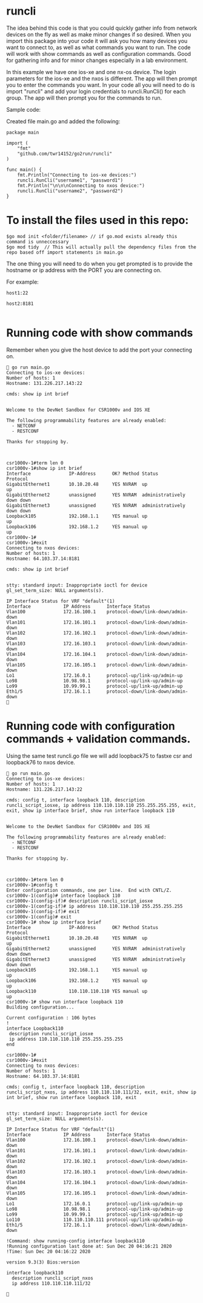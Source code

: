 # runcli

The idea behind this code is that you could quickly gather info from network devices on the fly as well as make minor changes if so desired.
When you import this package into your code it will ask you how many devices you want to connect to, as well as what commands you want to run.
The code will work with show commands as well as configuration commands. Good for gathering info and for minor changes especially in a lab environment.


In this example we have one ios-xe and one nx-os device. The login parameters for the ios-xe and the nxos is different. The app will then prompt you to enter the commands you want. In your code all you will need to do is import "runcli" and add your login credentials to runcli.RunCli() for each group. The app will then prompt you for the commands to run.

Sample code:

Created file main.go and added the following:
```
package main

import (
	"fmt"
	"github.com/twr14152/go2run/runcli"
)

func main() {
	fmt.Println("Connecting to ios-xe devices:")
	runcli.RunCli("username1", "password1")
	fmt.Println("\n\n\nConnecting to nxos device:")
	runcli.RunCli("username2", "password2")
}
```
# To install the files used in this repo:
```
$go mod init <folder/filename> // if go.mod exists already this command is unneccessary
$go mod tidy  // This will actually pull the dependency files from the repo based off import statements in main.go

```


The one thing you will need to do when you get prompted is to provide the hostname or ip address with the PORT you are connecting on.

For example:
```
host1:22

host2:8181


```

# Running code with show commands

Remember when you give the host device to add the port your connecting on.

```
 go run main.go 
Connecting to ios-xe devices: 
Number of hosts: 1
Hostname: 131.226.217.143:22

cmds: show ip int brief  


Welcome to the DevNet Sandbox for CSR1000v and IOS XE
 
The following programmability features are already enabled:
  - NETCONF
  - RESTCONF
 
Thanks for stopping by.



csr1000v-1#term len 0
csr1000v-1#show ip int brief
Interface              IP-Address      OK? Method Status                Protocol
GigabitEthernet1       10.10.20.48     YES NVRAM  up                    up      
GigabitEthernet2       unassigned      YES NVRAM  administratively down down    
GigabitEthernet3       unassigned      YES NVRAM  administratively down down    
Loopback105            192.168.1.1     YES manual up                    up      
Loopback106            192.168.1.2     YES manual up                    up      
csr1000v-1#
csr1000v-1#exit
Connecting to nxos devices: 
Number of hosts: 1
Hostname: 64.103.37.14:8181

cmds: show ip int brief


stty: standard input: Inappropriate ioctl for device
gl_set_term_size: NULL arguments(s).

IP Interface Status for VRF "default"(1)
Interface            IP Address      Interface Status
Vlan100              172.16.100.1    protocol-down/link-down/admin-down 
Vlan101              172.16.101.1    protocol-down/link-down/admin-down 
Vlan102              172.16.102.1    protocol-down/link-down/admin-down 
Vlan103              172.16.103.1    protocol-down/link-down/admin-down 
Vlan104              172.16.104.1    protocol-down/link-down/admin-down 
Vlan105              172.16.105.1    protocol-down/link-down/admin-down 
Lo1                  172.16.0.1      protocol-up/link-up/admin-up       
Lo98                 10.98.98.1      protocol-up/link-up/admin-up       
Lo99                 10.99.99.1      protocol-up/link-up/admin-up       
Eth1/5               172.16.1.1      protocol-down/link-down/admin-down 
 
```


# Running code with configuration commands + validation commands.

Using the same test runcli.go file we will add loopback75 to fastxe csr and loopback76 to nxos device.

```
 go run main.go 
Connecting to ios-xe devices: 
Number of hosts: 1
Hostname: 131.226.217.143:22

cmds: config t, interface loopback 110, description runcli_script_iosxe, ip address 110.110.110.110 255.255.255.255, exit, exit, show ip interface brief, show run interface loopback 110


Welcome to the DevNet Sandbox for CSR1000v and IOS XE
 
The following programmability features are already enabled:
  - NETCONF
  - RESTCONF
 
Thanks for stopping by.



csr1000v-1#term len 0
csr1000v-1#config t
Enter configuration commands, one per line.  End with CNTL/Z.
csr1000v-1(config)# interface loopback 110
csr1000v-1(config-if)# description runcli_script_iosxe
csr1000v-1(config-if)# ip address 110.110.110.110 255.255.255.255
csr1000v-1(config-if)# exit
csr1000v-1(config)# exit
csr1000v-1# show ip interface brief
Interface              IP-Address      OK? Method Status                Protocol
GigabitEthernet1       10.10.20.48     YES NVRAM  up                    up      
GigabitEthernet2       unassigned      YES NVRAM  administratively down down    
GigabitEthernet3       unassigned      YES NVRAM  administratively down down    
Loopback105            192.168.1.1     YES manual up                    up      
Loopback106            192.168.1.2     YES manual up                    up      
Loopback110            110.110.110.110 YES manual up                    up      
csr1000v-1# show run interface loopback 110
Building configuration...

Current configuration : 106 bytes
!
interface Loopback110
 description runcli_script_iosxe
 ip address 110.110.110.110 255.255.255.255
end

csr1000v-1#
csr1000v-1#exit
Connecting to nxos devices: 
Number of hosts: 1
Hostname: 64.103.37.14:8181

cmds: config t, interface loopback 110, description runcli_script_nxos, ip address 110.110.110.111/32, exit, exit, show ip int brief, show run interface loopback 110, exit


stty: standard input: Inappropriate ioctl for device
gl_set_term_size: NULL arguments(s).

IP Interface Status for VRF "default"(1)
Interface            IP Address      Interface Status
Vlan100              172.16.100.1    protocol-down/link-down/admin-down 
Vlan101              172.16.101.1    protocol-down/link-down/admin-down 
Vlan102              172.16.102.1    protocol-down/link-down/admin-down 
Vlan103              172.16.103.1    protocol-down/link-down/admin-down 
Vlan104              172.16.104.1    protocol-down/link-down/admin-down 
Vlan105              172.16.105.1    protocol-down/link-down/admin-down 
Lo1                  172.16.0.1      protocol-up/link-up/admin-up       
Lo98                 10.98.98.1      protocol-up/link-up/admin-up       
Lo99                 10.99.99.1      protocol-up/link-up/admin-up       
Lo110                110.110.110.111 protocol-up/link-up/admin-up       
Eth1/5               172.16.1.1      protocol-down/link-down/admin-down 

!Command: show running-config interface loopback110
!Running configuration last done at: Sun Dec 20 04:16:21 2020
!Time: Sun Dec 20 04:16:22 2020

version 9.3(3) Bios:version  

interface loopback110
  description runcli_script_nxos
  ip address 110.110.110.111/32

 

```


